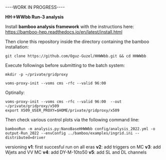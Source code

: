 ----WORK IN PROGRESS----

**HH->WWbb Run-3 analysis**

Install **bamboo analysis framework** with the instructions here: https://bamboo-hep.readthedocs.io/en/latest/install.html

Then clone this repository inside the directory containing the bamboo installation:

```
git clone https://github.com/Oguz-Guzel/HHWWbb.git && cd HHWWbb
```

Execute followings before submitting to the batch system:

```
mkdir -p ~/private/gridproxy
```

```
voms-proxy-init --voms cms -rfc --valid 96:00
```

Optinally:

```
voms-proxy-init --voms cms -rfc --valid 96:00  --out ~/private/gridproxy/x509
export X509_USER_PROXY=$HOME/private/gridproxy/x509
```
Then check various control plots via the following command line:

```
bambooRun -m analysis.py:NanoBaseHHWWbb config/analysis_2022.yml -o output-Run_2022 --envConfig ../bamboo/examples/ingrid.ini --distributed=driver
```

versioning
**v1**: first succesful run on all eras
**v2**: add triggers on MC
**v3**: add Wjets and VV MC
**v4**: add DY-M-10to50
**v5**: add SL and DL channels
